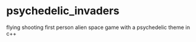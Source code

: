 # psychedelic_invaders
flying shooting first person alien space game with a psychedelic theme in c++ 
